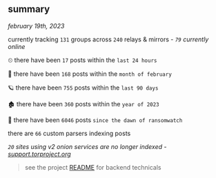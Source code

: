 
## summary
_february 19th, 2023_

currently tracking `131` groups across `240` relays & mirrors - _`79` currently online_

⏲ there have been `17` posts within the `last 24 hours`

🦈 there have been `168` posts within the `month of february`

🪐 there have been `755` posts within the `last 90 days`

🏚 there have been `360` posts within the `year of 2023`

🦕 there have been `6046` posts `since the dawn of ransomwatch`

there are `66` custom parsers indexing posts

_`20` sites using v2 onion services are no longer indexed - [support.torproject.org](https://support.torproject.org/onionservices/v2-deprecation/)_

> see the project [README](https://github.com/joshhighet/ransomwatch#ransomwatch--) for backend technicals
